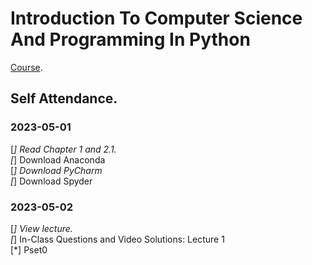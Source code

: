 # Introduction To Computer Science And Programming In Python
[Course](https://ocw.mit.edu/courses/6-0001-introduction-to-computer-science-and-programming-in-python-fall-2016/pages/in-class-questions-and-video-solutions/lecture-1/).  

## Self Attendance.  

### 2023-05-01
[*] Read Chapter 1 and 2.1.  
[*] Download Anaconda  
[*] Download PyCharm  
[*] Download Spyder  

### 2023-05-02
[*] View lecture.  
[*] In-Class Questions and Video Solutions: Lecture 1  
[*] Pset0

